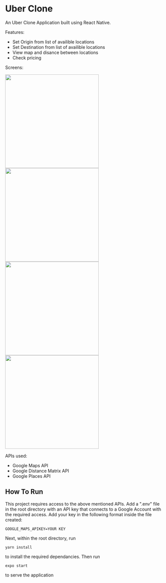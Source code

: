 # Uber Clone

An Uber Clone Application built using React Native.

Features:

- Set Origin from list of availible locations
- Set Destination from list of availible locations
- View map and disance between locations
- Check pricing

Screens:

<div style={display:flex flex-wrap:wrap }>
     
 <img src="https://user-images.githubusercontent.com/62155402/168645596-0261eac9-e69a-446f-a4cd-c1d31c6f7c0e.jpg" width="300">
 <img src="https://user-images.githubusercontent.com/62155402/168645609-5d182350-de5e-4e9b-b4fb-bc94398b3576.jpg" width="300">
   <img src="https://user-images.githubusercontent.com/62155402/168645613-8c3e6100-32bd-4429-9637-3aa0cd3dbbc6.jpg" width="300">
   <img src="https://user-images.githubusercontent.com/62155402/168645617-235018b2-72e9-4b9d-b2a5-46c1633ea448.jpg" width="300">
   
     
</div>




APIs used:

- Google Maps API
- Google Distance Matrix API
- Google Places API

## How To Run

This project requires access to the above mentioned APIs. Add a ".env" file in the root directory with an API key that connects to a Google Account with the required access.
Add your key in the following format inside the file created:

`GOOGLE_MAPS_APIKEY=YOUR KEY`

Next, within the root directory, run

`yarn install`

to install the required dependancies. Then run

`expo start`

to serve the application
